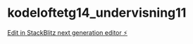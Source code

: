# kodeloftetg14_undervisning11

[Edit in StackBlitz next generation editor ⚡️](https://stackblitz.com/~/github.com/JulieKodehode/kodeloftetg14_undervisning11)
